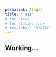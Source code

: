 ```yaml
---
permalink: /tags/
title: "Tags"
# toc: true
# toc_sticky: true
# toc_label: "MYSELF"
---
```


## Working...